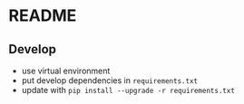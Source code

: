 # README

## Develop

- use virtual environment
- put develop dependencies in `requirements.txt`
- update with `pip install --upgrade -r requirements.txt`
